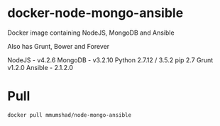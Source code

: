 # docker-node-mongo-ansible
Docker image containing NodeJS, MongoDB and Ansible

Also has Grunt, Bower and  Forever

NodeJS - v4.2.6
MongoDB - v3.2.10
Python 2.7.12 / 3.5.2
pip 2.7
Grunt v1.2.0
Ansible - 2.1.2.0

# Pull
```
docker pull mmumshad/node-mongo-ansible
```
